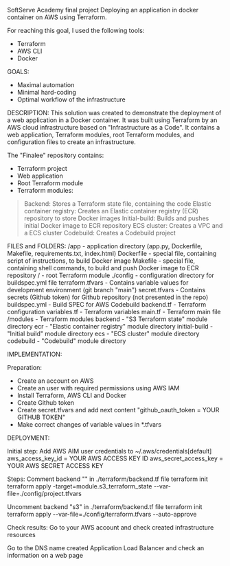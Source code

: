 SoftServe Academy final project
Deploying an application in docker container on AWS using Terraform.

For reaching this goal, I used the following tools:

- Terraform
- AWS CLI
- Docker

GOALS:
- Maximal automation 
- Minimal hard-coding 
- Optimal workflow of the infrastructure 

DESCRIPTION:
This solution was created to demonstrate the deployment of a web application in a Docker container.
It was built using Terraform by an AWS cloud infrastructure based on "Infrastructure as a Code".
It contains a web application, Terraform modules, root Terraform modules, and configuration files to create an infrastructure.

The "Finalee" repository contains:

- Terraform project
- Web application
- Root Terraform module
- Terraform modules:
 > Backend: Stores a Terraform state file, containing the code
 > Elastic container registry: Creates an Elastic container registry (ECR) repository to store Docker images
 > Initial-build: Builds and pushes initial Docker image to ECR repository
 > ECS cluster: Creates a VPC and a ECS cluster
 > Codebuild: Creates a Codebuild project
 
 
 FILES and FOLDERS:
/app - application directory (app.py, Dockerfile, Makefile, requirements.txt, index.html)
Dockerfile - special file, containing script of instructions, to build Docker image
Makefile - special file, containing shell commands, to build and push Docker image to ECR repository
/ - root Terraform module
./config - configuration directory for buildspec.yml file
terraform.tfvars - Contains variable values for development environment (git branch "main")
secret.tfvars - Contains secrets (Github token) for Github repository (not presented in the repo)
buildspec.yml - Build SPEC for AWS Codebuild
backend.tf - Terraform configuration
variables.tf - Terraform variables
main.tf - Terraform main file
/modules - Terraform modules
backend - "S3 Terraform state" module directory
ecr - "Elastic container registry" module directory
initial-build - "Initial build" module directory
ecs - "ECS cluster" module directory
codebuild - "Codebuild" module directory

IMPLEMENTATION:

Preparation:
- Create an account on AWS
- Create an user with required permissions using AWS IAM
- Install Terraform, AWS CLI and Docker
- Create Github token
- Create secret.tfvars and add next content "github_oauth_token = YOUR GITHUB TOKEN"
- Make correct changes of variable values in *.tfvars

DEPLOYMENT:

Initial step:
Add AWS AIM user credentials to ~/.aws/credentials[default]
aws_access_key_id = YOUR AWS ACCESS KEY ID
aws_secret_access_key = YOUR AWS SECRET ACCESS KEY

Steps:
Comment backend "" in ./terraform/backend.tf file
terraform init
terraform apply -target=module.s3_terraform_state --var-file=./config/project.tfvars

Uncomment backend "s3" in ./terraform/backend.tf file
terraform init
terraform apply --var-file=./config/terraform.tfvars --auto-approve

Check results:
Go to your AWS account and check created infrastructure resources

Go to the DNS name created Application Load Balancer and check an information on a web page
